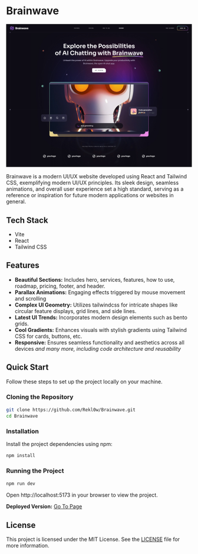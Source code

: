 # Brainwave

![brainwave](./img/home.png)

Brainwave is a modern UI/UX website developed using React and Tailwind CSS, exemplifying modern UI/UX principles. Its sleek design, seamless animations, and overall user experience set a high standard, serving as a reference or inspiration for future modern applications or websites in general.

## Tech Stack
- Vite
- React
- Tailwind CSS

## Features
- **Beautiful Sections:** Includes hero, services, features, how to use, roadmap, pricing, footer, and header.
- **Parallax Animations:** Engaging effects triggered by mouse movement and scrolling
- **Complex UI Geometry:** Utilizes tailwindcss for intricate shapes like circular feature displays, grid lines, and side lines.
- **Latest UI Trends:** Incorporates modern design elements such as bento grids.
- **Cool Gradients:** Enhances visuals with stylish gradients using Tailwind CSS for cards, buttons, etc.
- **Responsive:** Ensures seamless functionality and aesthetics across all devices *and many more, including code architecture and reusability*

## Quick Start
Follow these steps to set up the project locally on your machine.

### Cloning the Repository
```bash
git clone https://github.com/Rekl0w/Brainwave.git
cd Brainwave
```

### Installation
Install the project dependencies using npm:
```bash
npm install
```

### Running the Project
```bash
npm run dev
```

Open http://localhost:5173 in your browser to view the project.

**Deployed Version:** [Go To Page](https://brainwave-dusky.vercel.app/)

## License

This project is licensed under the MIT License. See the [LICENSE](LICENSE) file for more information.